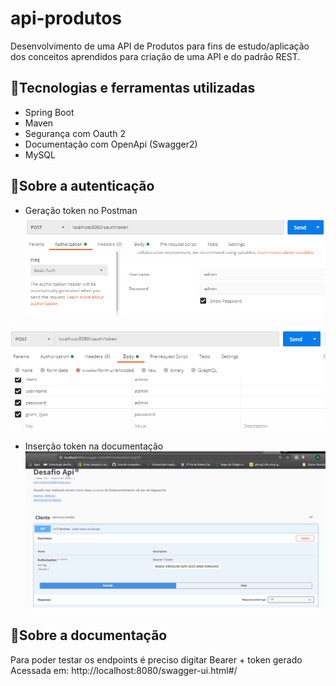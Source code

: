 # api-produtos

Desenvolvimento de uma API de Produtos para fins de estudo/aplicação dos conceitos aprendidos para criação de uma API e do padrão REST.

## 🔧Tecnologias e ferramentas utilizadas 
- Spring Boot
- Maven
- Segurança com Oauth 2
- Documentação com OpenApi (Swagger2)
- MySQL

## 💬Sobre a autenticação
- Geração token no Postman
![Imagem layout](https://github.com/magnamoz/api-produtos/blob/main/postmanAuthorization.PNG)

![Imagem layout](https://github.com/magnamoz/api-produtos/blob/main/postmanBody.PNG)

- Inserção token na documentação 
![Imagem layout](https://github.com/magnamoz/api-produtos/blob/main/openApi.PNG)

## 💬Sobre a documentação
Para poder testar os endpoints é preciso digitar Bearer + token gerado
Acessada em: http://localhost:8080/swagger-ui.html#/
